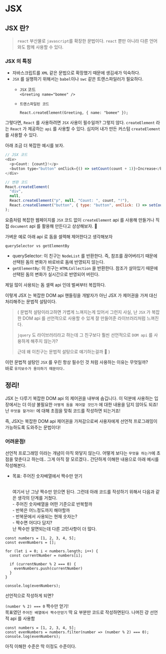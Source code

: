 # JSX

## JSX 란?

> `react` 부산물로 `javascript`를 확장한 문법이다. `react` 뿐만 아니라 다른 언어와도 함께 사용할 수 있다.

### JSX 의 특징

* 자바스크립트를 `XML` 같은 문법으로 확장했기 때문에 생김새가 익숙하다.
* `JSX` 를 실행하기 위해서는 `babel`이나 `swc` 같은 트랜스파일러가 필요하다.
  * `JSX` 코드 \
    `<Greeting name="bomee" />`
  *   `트랜스파일된 코드`

      `React.createElement(Greeting, { name: "bomee" });`

그렇다면, `React` 를 사용하려면 `JSX` 사용이 필수일까? 그렇지 않다. `createElement` 라는 `React` 가 제공하는 `api` 를 사용할 수 있다. 심지어 내가 만든 커스텀 `createElement` 를 사용할 수 있다.

아래 조금 더 복잡한 예시를 보자.

```javascript
// JSX 코드
<div>
  <p>Count: {count}!</p>
  <button type="button" onClick={() => setCount(count + 1)}>Increase</button>
</div>
```

```javascript
// 변환 코드
React.createElement(
  "div",
  null,
  React.createElement("p", null, "Count: ", count, "!"),
  React.createElement("button", { type: "button", onClick: () => setCount(count + 1) }, "Increase")
);
```

요즘처럼 복잡한 웹페이지를 `JSX` 코드 없이 `createElement` api 를 사용해 만들거나 직접 `document` api 를 활용해 만든다고 상상해보자. 🤯

가벼운 예로 아래 api 로 돔을 셀렉해 제어한다고 생각해보자

`querySelector vs getElementBy`&#x20;

* querySelector: 이 친구는 `NodeList` 를 반환한다. 즉, 참조를 끊어버리기 때문에 선택된 돔의 변화가 바로바로 돔에 반영되지 않는다.
* `getElementBy`: 이 친구는 `HTMLCollection` 을 반환한다. 참조가 살아있기 때문에 선택된 돔의 변화가 실시간으로 반영되어 버린다.

제일 많이 사용되는 돔 셀렉 api 인데 벌써부터 복잡하다.

이렇게 JSX 는 복잡한 DOM api 핸들링을 개발자가 아닌 JSX 가 제어권을 가져 대신 처리해주는 문법적 설탕이다.

> ( 문법적 설탕이라고하면 가볍게 느껴지는게 있어서 그런지 사실, 난 `JSX` 가 복잡한 DOM api 를 선언적으로 사용할 수 있게 잘 만들어준 라이브러리처럼 느껴진다.&#x20;
>
> `jquery` 도 라이브러리라고 하는데 그 친구보다 훨씬 선언적으로 `DOM api` 를 사용하게 해주지 않는가?&#x20;
>
> 근데 왜 이친구는 문법적 설탕으로 얘기하는걸까 👀 )

이런 문법적 설탕인 `JSX` 를 우린 항상 필수인 것 처럼 사용하는 이유는 무엇일까?\
바로 `유지보수가 용이하기 때문이다.`





## 정리!

JSX 는 다루기 복잡한 DOM api 의 제어권을 내부에 숨깁니다. 이 덕분에 사용하는 입장에서는 더 이상 불필요한 `어떻게 돔을 제어할 것인가` 에 대한 내용을 담지 않아도 되죠! 난 `무엇을 할거야!` 에 대해 초점을 맞춰 코드를 작성하면 되는거죠!

즉, JSX는 복잡한 DOM api 제어권을 가져감으로써 사용자에게 선언적 프로그래밍이 가능하도록 도와주는 문법이다!



### 어려운점!

선언적 프로그래밍 이라는 개념이 아직 와닿지 않는다. 어떻게 보다는 `무엇을 하는가`에 초점을 맞춘다고 하는데.. 그게 아직 잘 모르겠다.. 간단하게 이해한 내용으로 아래 예시를 작성해본다.

*   목표: 주어진 숫자배열에서 짝수만 얻기

    \
    여기서 난 그냥 짝수만 얻으면 된다. 그런데 아래 코드를 작성하기 위해서 다음과 같은 생각의 단계를 거쳤다.\
    \- 주어진 숫자배열을 어떤 기준으로 반복할까\
    \- 반복은 어느정도까지 해야할까\
    \- 반복문에서 사용되는 현재 숫자는?\
    \- 짝수면 어디다 담지?\
    난 짝수만 알면되는데 다른 고민사항이 더 많다.

```
const numbers = [1, 2, 3, 4, 5];
const evenNumbers = [];

for (let i = 0; i < numbers.length; i++) {
  const currentNumber = numbers[i];
  
  if (currentNumber % 2 === 0) {
    evenNumbers.push(currentNumber)
  }
}

console.log(evenNumbers);
```

&#x20;선언적으로 작성하게 되면?

`(number % 2) === 0` 짝수만 얻기! \
목표였던 `주어진 배열에서 짝수만얻기` 딱 요 부분만 코드로 작성하면된다. 나머진 걍 선언적 api 를 사용함

```
const numbers = [1, 2, 3, 4, 5];
const evenNumbers = numbers.filter(number => (number % 2) === 0);
console.log(evenNumbers);
```

아직 이해한 수준은 딱 이정도 수준이다.
